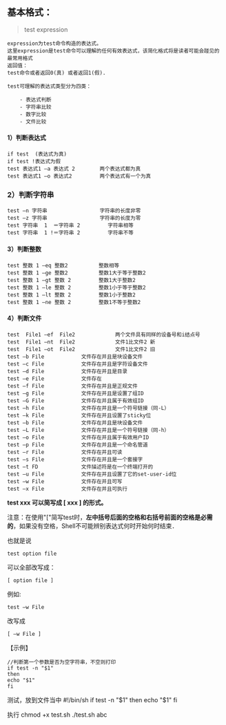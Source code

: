 ## 基本格式：
> test expression

    expression为test命令构造的表达式。
    这里expression是test命令可以理解的任何有效表达式，该简化格式将是读者可能会踫见的最常用格式
    返回值：
    test命令或者返回0(真) 或者返回1(假).

    test可理解的表达式类型分为四类：

        - 表达式判断
        - 字符串比较
        - 数字比较
        - 文件比较

#### 1）判断表达式

    if test  (表达式为真)
    if test !表达式为假
    test 表达式1 –a 表达式 2        两个表达式都为真
    test 表达式1 –o 表达式2         两个表达式有一个为真



### 2）判断字符串

    test –n 字符串                 字符串的长度非零
    test –z 字符串                 字符串的长度为零
    test 字符串  1  ＝字符串 2         字符串相等
    test 字符串  1 !＝字符串 2         字符串不等

#### 3）判断整数

    test 整数 1 –eq 整数2          整数相等
    test 整数 1 –ge 整数2          整数1大于等于整数2
    test 整数 1 –gt 整数 2         整数1大于整数2
    test 整数 1 –le 整数 2         整数1小于等于整数2
    test 整数 1 –lt 整数 2         整数1小于整数2
    test 整数 1 –ne 整数 2         整数1不等于整数2


#### 4）判断文件

    test  File1 –ef  File2             两个文件具有同样的设备号和i结点号
    test  File1 –nt  File2             文件1比文件2 新
    test  File1 –ot  File2             文件1比文件2 旧
    test –b File            文件存在并且是块设备文件
    test –c File            文件存在并且是字符设备文件
    test –d File            文件存在并且是目录
    test –e File            文件存在
    test –f File            文件存在并且是正规文件
    test –g File            文件存在并且是设置了组ID
    test –G File            文件存在并且属于有效组ID
    test –h File            文件存在并且是一个符号链接（同-L）
    test –k File            文件存在并且设置了sticky位
    test –b File            文件存在并且是块设备文件
    test –L File            文件存在并且是一个符号链接（同-h）
    test –o File            文件存在并且属于有效用户ID
    test –p File            文件存在并且是一个命名管道
    test –r File            文件存在并且可读
    test –s File            文件存在并且是一个套接字
    test –t FD              文件描述符是在一个终端打开的
    test –u File            文件存在并且设置了它的set-user-id位
    test –w File            文件存在并且可写
    test –x File            文件存在并且可执行

**test xxx 可以简写成 [  xxx  ] 的形式。**

注意：在使用"["简写test时，**左中括号后面的空格和右括号前面的空格是必需的**，如果没有空格，Shell不可能辨别表达式何时开始何时结束．

也就是说

    test option file

可以全部改写成：

    [ option file ]

例如:

    test –w File

改写成    

    [ –w File ]

【示例】

    //判断第一个参数是否为空字符串，不空则打印
    if test -n "$1"
    then
    echo "$1"
    fi

测试，放到文件当中
    #!/bin/sh
    if test -n "$1"
    then
    echo "$1"
    fi

执行
    chmod +x test.sh
    ./test.sh abc

